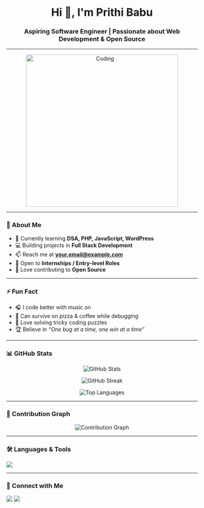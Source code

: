 <h1 align="center">Hi 👋, I'm Prithi Babu</h1>
<h3 align="center">Aspiring Software Engineer | Passionate about Web Development & Open Source</h3>

---

<p align="center">
  <img src="https://media.giphy.com/media/qgQUggAC3Pfv687qPC/giphy.gif" width="400" alt="Coding">
</p>

---

### 🚀 About Me
- 🌱 Currently learning **DSA, PHP, JavaScript, WordPress**  
- 💻 Building projects in **Full Stack Development**  
- 📫 Reach me at **your.email@example.com**  
- 🔭 Open to **Internships / Entry-level Roles**  
- 🤝 Love contributing to **Open Source**  

---

### ⚡ Fun Fact
- 🎧 I code better with music on  
- 🍕 Can survive on pizza & coffee while debugging  
- 🧩 Love solving tricky coding puzzles  
- 🏆 Believe in *“One bug at a time, one win at a time”*  

---

### 📊 GitHub Stats
<p align="center">
  <img src="https://github-readme-stats.vercel.app/api?username=prithi2004&show_icons=true&theme=tokyonight" alt="GitHub Stats" />
</p>

<p align="center">
  <img src="https://github-readme-streak-stats.herokuapp.com/?user=prithi2004&theme=tokyonight" alt="GitHub Streak" />
</p>

<p align="center">
  <img src="https://github-readme-stats.vercel.app/api/top-langs/?username=prithi2004&layout=compact&theme=tokyonight" alt="Top Languages" />
</p>

---

### 🌟 Contribution Graph
<p align="center">
  <img src="https://github-readme-activity-graph.vercel.app/graph?username=prithi2004&theme=tokyo-night" alt="Contribution Graph" />
</p>

---

### 🛠️ Languages & Tools
<p align="left">
  <img src="https://skillicons.dev/icons?i=html,css,js,php,wordpress,react,nodejs,mysql,git,github,vscode" />
</p>

---

### 🔗 Connect with Me
<p align="left">
<a href="https://www.linkedin.com/in/YOUR-LINKEDIN" target="blank"><img src="https://img.shields.io/badge/LinkedIn-0A66C2?style=for-the-badge&logo=linkedin&logoColor=white"/></a>
<a href="mailto:your.email@example.com"><img src="https://img.shields.io/badge/Gmail-D14836?style=for-the-badge&logo=gmail&logoColor=white"/></a>
</p>
